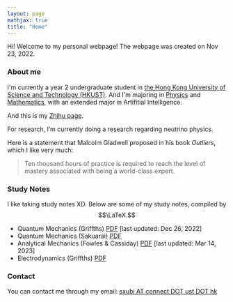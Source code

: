 ```yaml
---
layout: page
mathjax: true
title: "Home"
---
```


Hi! Welcome to my personal webpage! The webpage was created on Nov 23, 2022.

### About me
I'm currently a year 2 undergraduate student in [the Hong Kong University of Science and Technology (HKUST)](https://hkust.edu.hk). And I'm majoring in [Physics](https://physics.ust.hk/) and [Mathematics](https://www.math.hkust.edu.hk/), with an extended major in Artifitial Intelligence.

And this is my [Zhihu page](https://www.zhihu.com/people/chaoszz-27).

For research, I’m currently doing a research regarding neutrino physics.

Here is a statement that Malcolm Gladwell proposed in his book *Outliers*, which I like very much:
> Ten thousand hours of practice is required to reach the level of mastery associated with being a world-class expert.

### Study Notes
I like taking study notes XD. Below are some of my study notes, compiled by $$\LaTeX.$$
* Quantum Mechanics (Griffths) [PDF](https://sxubi.github.io/Quantum_Mechanics_Notes.pdf) \[last updated: Dec 26, 2022\]
* Quantum Mechanics (Sakuarai) [PDF]()
* Analytical Mechanics (Fowles & Cassiday) [PDF](https://sxubi.github.io/Classical_Mechanics.pdf) \[last updated: Mar 14, 2023\]
* Electrodynamics (Griffths) [PDF]()

### Contact
You can contact me through my email: <u>sxubi AT connect DOT ust DOT hk</u>

